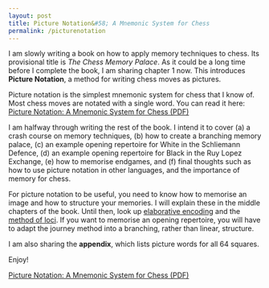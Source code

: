 ```yaml
---
layout: post
title: Picture Notation&#58; A Mnemonic System for Chess
permalink: /picturenotation
---
```


I am slowly writing a book on how to apply memory techniques to chess. Its provisional title is *The Chess Memory Palace*. As it could be a long time before I complete the book, I am sharing chapter 1 now. This introduces **Picture Notation**, a method for writing chess moves as pictures. 

Picture notation is the simplest mnemonic system for chess that I know of. Most chess moves are notated with a single word. You can read it here: [Picture Notation: A Mnemonic System for Chess (PDF)](https://johnden.org/papers/picturenotation.pdf)

I am halfway through writing the rest of the book. I intend it to cover (a) a crash course on memory techniques, (b) how to create a branching memory palace, (c\) an example opening repertoire for White in the Schliemann Defence, (d) an example opening repertoire for Black in the Ruy Lopez Exchange, (e) how to memorise endgames, and (f) final thoughts such as how to use picture notation in other languages, and the importance of memory for chess.

For picture notation to be useful, you need to know how to memorise an image and how to structure your memories. I will explain these in the middle chapters of the book. Until then, look up [elaborative encoding](https://en.wikipedia.org/wiki/Elaborative_encoding) and the [method of loci](https://en.wikipedia.org/wiki/Method_of_loci). If you want to memorise an opening repertoire, you will have to adapt the journey method into a branching, rather than linear, structure.

I am also sharing the **appendix**, which lists picture words for all 64 squares.

Enjoy!

[Picture Notation: A Mnemonic System for Chess (PDF)](https://johnden.org/papers/picturenotation.pdf)
